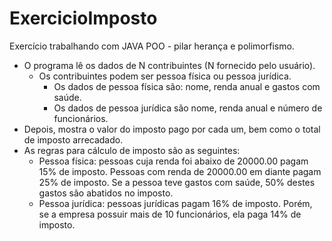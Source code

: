 # ExercicioImposto
Exercício trabalhando com JAVA POO - pilar herança e polimorfismo. 
 - O programa lê os dados de N contribuintes (N fornecido pelo usuário).
   -  Os contribuintes podem ser pessoa física ou pessoa jurídica.
      - Os dados de pessoa física são: nome, renda anual e gastos com saúde. 
      - Os dados de pessoa jurídica são nome, renda anual e número de funcionários. 
 - Depois, mostra o valor do imposto pago por cada um, bem como o total de imposto arrecadado. 
 - As regras para cálculo de imposto são as seguintes:
   - Pessoa física: pessoas cuja renda foi abaixo de 20000.00 pagam 15% de imposto. Pessoas com
renda de 20000.00 em diante pagam 25% de imposto. Se a pessoa teve gastos com saúde, 50%
destes gastos são abatidos no imposto. 
   - Pessoa jurídica: pessoas jurídicas pagam 16% de imposto. Porém, se a empresa possuir mais de 10
funcionários, ela paga 14% de imposto.
